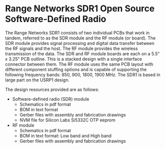 Range Networks SDR1 Open Source Software-Defined Radio
======================================================

The Range Networks SDR1 consists of two individual PCBs that work in tandem, referred to as the SDR module and the RF module (or board). The SDR module provides signal processing and digital data transfer between the RF signals and the host. The RF module provides the wireless transmission of the data. The SDR and RF module boards are each on a 5.5" x 3.25" PCB outline. This is a stacked design with a single interface connector between them. The RF module uses the same PCB layout with different component stuffing options and is capable of supporting the following frequency bands: 850, 900, 1800, 1900 MHz. The SDR1 is based in large part on the USRP1 design.

The design resources provided are as follows:

- Software-defined radio (SDR) module
  - Schematics in pdf format
  - BOM in text format
  - Gerber files with assembly and fabrication drawings
  - NVM file for Silicon Labs Si5332C OTP eeprom
- RF module
  - Schematics in pdf format
  - BOM in text format: Low band and High band
  - Gerber files with assembly and fabrication drawings
